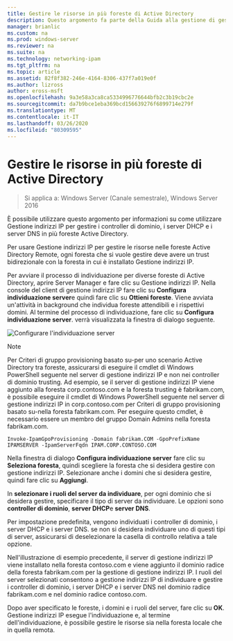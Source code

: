 ```yaml
---
title: Gestire le risorse in più foreste di Active Directory
description: Questo argomento fa parte della Guida alla gestione di gestione indirizzi IP in Windows Server 2016.
manager: brianlic
ms.custom: na
ms.prod: windows-server
ms.reviewer: na
ms.suite: na
ms.technology: networking-ipam
ms.tgt_pltfrm: na
ms.topic: article
ms.assetid: 82f8f382-246e-4164-8306-437f7a019e0f
ms.author: lizross
author: eross-msft
ms.openlocfilehash: 9a3e58a3ca8ca5334996776644bfb2c3b19cbc2e
ms.sourcegitcommit: da7b9bce1eba369bcd156639276f6899714e279f
ms.translationtype: MT
ms.contentlocale: it-IT
ms.lasthandoff: 03/26/2020
ms.locfileid: "80309595"
---
```

# <a name="manage-resources-in-multiple-active-directory-forests"></a>Gestire le risorse in più foreste di Active Directory

>Si applica a: Windows Server (Canale semestrale), Windows Server 2016

È possibile utilizzare questo argomento per informazioni su come utilizzare Gestione indirizzi IP per gestire i controller di dominio, i server DHCP e i server DNS in più foreste Active Directory.  
  
Per usare Gestione indirizzi IP per gestire le risorse nelle foreste Active Directory Remote, ogni foresta che si vuole gestire deve avere un trust bidirezionale con la foresta in cui è installato Gestione indirizzi IP.  
  
Per avviare il processo di individuazione per diverse foreste di Active Directory, aprire Server Manager e fare clic su Gestione indirizzi IP. Nella console del client di gestione indirizzi IP fare clic su **Configura individuazione server**e quindi fare clic su **Ottieni foreste**. Viene avviata un'attività in background che individua foreste attendibili e i rispettivi domini. Al termine del processo di individuazione, fare clic su **Configura individuazione server**. verrà visualizzata la finestra di dialogo seguente.  
  
![Configurare l'individuazione server](../../media/Manage-Resources-in-Multiple-Active-Directory-Forests/ipam_serverdiscovery.jpg)  

>[!NOTE]
>Per Criteri di gruppo provisioning basato su\-per uno scenario Active Directory tra foreste, assicurarsi di eseguire il cmdlet di Windows PowerShell seguente nel server di gestione indirizzi IP e non nei controller di dominio trusting. Ad esempio, se il server di gestione indirizzi IP viene aggiunto alla foresta corp.contoso.com e la foresta trusting è fabrikam.com, è possibile eseguire il cmdlet di Windows PowerShell seguente nel server di gestione indirizzi IP in corp.contoso.com per Criteri di gruppo provisioning basato su\-nella foresta fabrikam.com. Per eseguire questo cmdlet, è necessario essere un membro del gruppo Domain Admins nella foresta fabrikam.com.

    
    Invoke-IpamGpoProvisioning -Domain fabrikam.COM -GpoPrefixName IPAMSERVER -IpamServerFqdn IPAM.CORP.CONTOSO.COM
    

Nella finestra di dialogo **Configura individuazione server** fare clic su **Seleziona foresta**, quindi scegliere la foresta che si desidera gestire con gestione indirizzi IP. Selezionare anche i domini che si desidera gestire, quindi fare clic su **Aggiungi**.

In **selezionare i ruoli del server da individuare**, per ogni dominio che si desidera gestire, specificare il tipo di server da individuare. Le opzioni sono **controller di dominio**, **server DHCP**e **server DNS**.

Per impostazione predefinita, vengono individuati i controller di dominio, i server DHCP e i server DNS. se non si desidera individuare uno di questi tipi di server, assicurarsi di deselezionare la casella di controllo relativa a tale opzione.

Nell'illustrazione di esempio precedente, il server di gestione indirizzi IP viene installato nella foresta contoso.com e viene aggiunto il dominio radice della foresta fabrikam.com per la gestione di gestione indirizzi IP. I ruoli del server selezionati consentono a gestione indirizzi IP di individuare e gestire i controller di dominio, i server DHCP e i server DNS nel dominio radice fabrikam.com e nel dominio radice contoso.com.

Dopo aver specificato le foreste, i domini e i ruoli del server, fare clic su **OK**. Gestione indirizzi IP esegue l'individuazione e, al termine dell'individuazione, è possibile gestire le risorse sia nella foresta locale che in quella remota.
